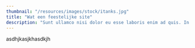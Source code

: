 ```yaml
---
thumbnail: "/resources/images/stock/itanks.jpg"
title: "Wat een feestelijke site"
description: "Sunt ullamco nisi dolor eu esse laboris enim ad quis. In consectetur adipisicing dolore proident officia consequat nulla proident ipsum."
---
```


asdhjkasjkhasdkjh
